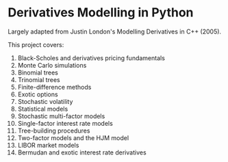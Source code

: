 # Derivatives Modelling in Python

Largely adapted from Justin London's Modelling Derivatives in C++ (2005). 

This project covers:

1. Black-Scholes and derivatives pricing fundamentals
2. Monte Carlo simulations
3. Binomial trees
4. Trinomial trees
5. Finite-difference methods
6. Exotic options
7. Stochastic volatility
8. Statistical models
9. Stochastic multi-factor models
10. Single-factor interest rate models
11. Tree-building procedures
12. Two-factor models and the HJM model
13. LIBOR market models
14. Bermudan and exotic interest rate derivatives 
